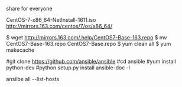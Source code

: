share for everyone

CentOS-7-x86_64-NetInstall-1611.iso
http://mirrors.163.com/centos/7/os/x86_64/

$ wget http://mirrors.163.com/.help/CentOS7-Base-163.repo 
$ mv CentOS7-Base-163.repo CentOS7-Base.repo 
$ yum clean all 
$ yum makecache

#git clone https://github.com/ansible/ansible
#cd ansible
#yum install python-dev
#python setup.py install
ansible-doc -l

ansilbe all --list-hosts
